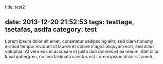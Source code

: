 title: test2

date: 2013-12-20 21:52:53
tags: testtage, tsetafas, asdfa
category: test
---

Lorem ipsum dolor sit amet, consetetur sadipscing elitr, sed diam nonumy eirmod
tempor invidunt ut labore et dolore magna aliquyam erat, sed diam voluptua. At
vero eos et accusam et justo duo dolores et ea rebum. Stet clita kasd gubergren,
no sea takimata sanctus est Lorem ipsum dolor sit ameti.
